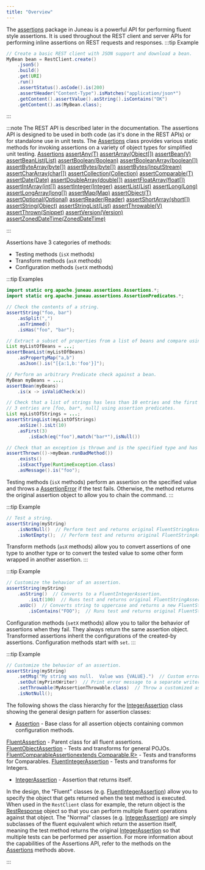 ```yaml
---
title: "Overview"
---
```


The [assertions](../apidocs/org/apache/juneau/assertions.html) package in Juneau is a powerful API for performing fluent style assertions.
It is used throughout the REST client and server APIs for performing inline assertions on REST requests and responses.
:::tip Example


```java
// Create a basic REST client with JSON support and download a bean.
MyBean bean = RestClient.create()
    .json5()
    .build()
    .get(URI)
    .run()
    .assertStatus().asCode().is(200)
    .assertHeader("Content-Type").isMatches("application/json*")
    .getContent().assertValue().asString().isContains("OK")
    .getContent().as(MyBean.class);
```


:::

:::note
The REST API is described later in the documentation.
The assertions API is designed to be used in both code (as it's done in the REST APIs) or for standalone
use in unit tests.
The [Assertions](../apidocs/org/apache/juneau/assertions/Assertions.html) class provides various static methods for invoking assertions on a variety
of object types for simplified unit testing.
<tree>
<node-0><java-class>[Assertions](../apidocs/org/apache/juneau/assertions/Assertions.html)</java-class></node-0>
<node-1><java-method>[assertAny(T)](../apidocs/org/apache/juneau/assertions/Assertions.html#assertAny(Object))</java-method></node-1>
<node-1><java-method>[assertArray(Object[])](../apidocs/org/apache/juneau/assertions/Assertions.html#assertArray(Object[]))</java-method></node-1>
<node-1><java-method>[assertBean(V)](../apidocs/org/apache/juneau/assertions/Assertions.html#assertBean(Object))</java-method></node-1>
<node-1><java-method>[assertBeanList(List)](../apidocs/org/apache/juneau/assertions/Assertions.html#assertBeanList(List))</java-method></node-1>
<node-1><java-method>[assertBoolean(Boolean)](../apidocs/org/apache/juneau/assertions/Assertions.html#assertBoolean(Boolean))</java-method></node-1>
<node-1><java-method>[assertBooleanArray(boolean[])](../apidocs/org/apache/juneau/assertions/Assertions.html#assertBooleanArray(boolean[]))</java-method></node-1>
<node-1><java-method>[assertByteArray(byte[])](../apidocs/org/apache/juneau/assertions/Assertions.html#assertByteArray(byte[]))</java-method></node-1>
<node-1><java-method>[assertBytes(byte[])](../apidocs/org/apache/juneau/assertions/Assertions.html#assertBytes(byte[]))</java-method></node-1>
<node-1><java-method>[assertBytes(InputStream)](../apidocs/org/apache/juneau/assertions/Assertions.html#assertBytes(InputStream))</java-method></node-1>
<node-1><java-method>[assertCharArray(char[])](../apidocs/org/apache/juneau/assertions/Assertions.html#assertCharArray(char[]))</java-method></node-1>
<node-1><java-method>[assertCollection(Collection)](../apidocs/org/apache/juneau/assertions/Assertions.html#assertCollection(Collection))</java-method></node-1>
<node-1><java-method>[assertComparable(T)](../apidocs/org/apache/juneau/assertions/Assertions.html#assertComparable(Comparable))</java-method></node-1>
<node-1><java-method>[assertDate(Date)](../apidocs/org/apache/juneau/assertions/Assertions.html#assertDate(Date))</java-method></node-1>
<node-1><java-method>[assertDoubleArray(double[])](../apidocs/org/apache/juneau/assertions/Assertions.html#assertDoubleArray(double[]))</java-method></node-1>
<node-1><java-method>[assertFloatArray(float[])](../apidocs/org/apache/juneau/assertions/Assertions.html#assertFloatArray(float[]))</java-method></node-1>
<node-1><java-method>[assertIntArray(int[])](../apidocs/org/apache/juneau/assertions/Assertions.html#assertIntArray(int[]))</java-method></node-1>
<node-1><java-method>[assertInteger(Integer)](../apidocs/org/apache/juneau/assertions/Assertions.html#assertInteger(Integer))</java-method></node-1>
<node-1><java-method>[assertList(List)](../apidocs/org/apache/juneau/assertions/Assertions.html#assertList(List))</java-method></node-1>
<node-1><java-method>[assertLong(Long)](../apidocs/org/apache/juneau/assertions/Assertions.html#assertLong(Long))</java-method></node-1>
<node-1><java-method>[assertLongArray(long[])](../apidocs/org/apache/juneau/assertions/Assertions.html#assertLongArray(long[]))</java-method></node-1>
<node-1><java-method>[assertMap(Map)](../apidocs/org/apache/juneau/assertions/Assertions.html#assertMap(Map))</java-method></node-1>
<node-1><java-method>[assertObject(T)](../apidocs/org/apache/juneau/assertions/Assertions.html#assertObject(Object))</java-method></node-1>
<node-1><java-method>[assertOptional(Optional)](../apidocs/org/apache/juneau/assertions/Assertions.html#assertOptional(Optional))</java-method></node-1>
<node-1><java-method>[assertReader(Reader)](../apidocs/org/apache/juneau/assertions/Assertions.html#assertReader(Reader))</java-method></node-1>
<node-1><java-method>[assertShortArray(short[])](../apidocs/org/apache/juneau/assertions/Assertions.html#assertShortArray(short[]))</java-method></node-1>
<node-1><java-method>[assertString(Object)](../apidocs/org/apache/juneau/assertions/Assertions.html#assertString(Object))</java-method></node-1>
<node-1><java-method>[assertStringList(List)](../apidocs/org/apache/juneau/assertions/Assertions.html#assertStringList(List))</java-method></node-1>
<node-1><java-method>[assertThrowable(V)](../apidocs/org/apache/juneau/assertions/Assertions.html#assertThrowable(Throwable))</java-method></node-1>
<node-1><java-method>[assertThrown(Snippet)](../apidocs/org/apache/juneau/assertions/Assertions.html#assertThrown(Snippet))</java-method></node-1>
<node-1><java-method>[assertVersion(Version)](../apidocs/org/apache/juneau/assertions/Assertions.html#assertVersion(Version))</java-method></node-1>
<node-1><java-method>[assertZonedDateTime(ZonedDateTime)](../apidocs/org/apache/juneau/assertions/Assertions.html#assertZonedDateTime(ZonedDateTime))</java-method></node-1>
</tree>

:::

Assertions have 3 categories of methods:
- Testing methods (`isX` methods)
- Transform methods (`asX` methods)
- Configuration methods (`setX` methods)

:::tip Examples


```java
import static org.apache.juneau.assertions.Assertions.*;
import static org.apache.juneau.assertions.AssertionPredicates.*;

// Check the contents of a string.
assertString("foo, bar")
    .asSplit(",")
    .asTrimmed()
    .isHas("foo", "bar");

// Extract a subset of properties from a list of beans and compare using Simplified JSON.
List myListOfBeans = ...;
assertBeanList(myListOfBeans)
    .asPropertyMap("a,b")
    .asJson().is("[{a:1,b:'foo'}]");

// Perform an arbitrary Predicate check against a bean.
MyBean myBeans = ...;
assertBean(myBeans)
    .is(x -> isValidCheck(x))

// Check that a list of strings has less than 10 entries and the first
// 3 entries are [foo, bar*, null] using assertion predicates.
List myListOfStrings = ...;
assertStringList(myListOfStrings)
    .asSize().isLt(10)
    .asFirst(3)
        .isEach(eq("foo"),match("bar*"),isNull())

// Check that an exception is thrown and is the specified type and has the specified message.
assertThrown(()->myBean.runBadMethod())
    .exists()
    .isExactType(RuntimeException.class)
    .asMessage().is("foo");
```


Testing methods (`isX` methods) perform an assertion on the specified value and throws a [AssertionError](../apidocs/java/lang/AssertionError.html) if
the test fails.  Otherwise, the method returns the original assertion object to allow you to chain the command.
:::

:::tip Example


```java
// Test a string.
assertString(myString)
    .isNotNull()  // Perform test and returns original FluentStringAssertion.
    .isNotEmpty();  // Perform test and returns original FluentStringAssertion.
```


Transform methods (`asX` methods) allow you to convert assertions of one type to another type or to convert the tested value to
some other form wrapped in another assertion.
:::

:::tip Example


```java
// Customize the behavior of an assertion.
assertString(myString)
    .asString()  // Converts to a FluentIntegerAssertion.
        .isLt(100)  // Runs test and returns original FluentStringAssertion.
    .asUc()  // Converts string to uppercase and returns a new FluentStringAssertion.
        .isContains("FOO");  // Runs test and returns original FluentStringAssertion.
```


Configuration methods (`setX` methods) allow you to tailor the behavior of assertions when they fail.  They always return the same assertion object.
Transformed assertions inherit the configurations of the created-by assertions.  Configuration methods start with `set`.
:::

:::tip Example


```java
// Customize the behavior of an assertion.
assertString(myString)
    .setMsg("My string was null.  Value was {VALUE}.")  // Custom error message when error occurs.
    .setOut(myPrintWriter)  // Print error message to a separate writer.
    .setThrowable(MyAssertionThrowable.class)  // Throw a customized assertion exception.
    .isNotNull();
```


The following shows the class hierarchy for the [IntegerAssertion](../apidocs/org/apache/juneau/assertions/IntegerAssertion.html) class showing the general
design pattern for assertion classes:
- [Assertion](../apidocs/org/apache/juneau/assertions/Assertion.html) - Base class for all assertion objects containing common configuration methods.

[FluentAssertion](../apidocs/org/apache/juneau/assertions/FluentAssertion.html) - Parent class for all fluent assertions.
[FluentObjectAssertion](../apidocs/org/apache/juneau/assertions/FluentObjectAssertion.html) - Tests and transforms for general POJOs.
[FluentComparableAssertionextends Comparable,R>](../apidocs/org/apache/juneau/assertions/FluentComparableAssertion.html) - Tests and transforms for Comparables.
[FluentIntegerAssertion](../apidocs/org/apache/juneau/assertions/FluentIntegerAssertion.html) - Tests and transforms for Integers.
- [IntegerAssertion](../apidocs/org/apache/juneau/assertions/IntegerAssertion.html) - Assertion that returns itself.

In the design, the "Fluent" classes (e.g. [FluentIntegerAssertion](../apidocs/org/apache/juneau/assertions/FluentIntegerAssertion.html)) allow you to specify the object
that gets returned when the test method is executed.  When used in the `RestClient` class for example, the return
object is the [RestResponse](../apidocs/org/apache/juneau/rest/client/RestResponse.html) object so that you can perform multiple fluent operations against that object.
The "Normal" classes (e.g. [IntegerAssertion](../apidocs/org/apache/juneau/assertions/IntegerAssertion.html)) are simply subclasses of the fluent equivalent
which return the assertion itself, meaning the test method returns the original [IntegerAssertion](../apidocs/org/apache/juneau/assertions/IntegerAssertion.html)
so that multiple tests can be performed per assertion.
For more information about the capabilities of the Assertions API, refer to the methods on the [Assertions](../apidocs/org/apache/juneau/assertions/Assertions.html) methods
above.

:::
